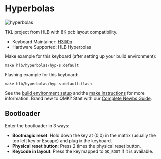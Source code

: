 # Hyperbolas

![hyperbolas](https://imgur.com/DGKsDHw)

TKL project from HLB with 8K pcb layout compatibility.

* Keyboard Maintainer: [H3lli0n](https://github.com/H3lli0n)
* Hardware Supported: HLB Hyperbolas

Make example for this keyboard (after setting up your build environment):

    make hlb/hyperbolas/hyp-s:default

Flashing example for this keyboard:

    make hlb/hyperbolas/hyp-s:default:flash

See the [build environment setup](https://docs.qmk.fm/#/getting_started_build_tools) and the [make instructions](https://docs.qmk.fm/#/getting_started_make_guide) for more information. Brand new to QMK? Start with our [Complete Newbs Guide](https://docs.qmk.fm/#/newbs).

## Bootloader

Enter the bootloader in 3 ways:

* **Bootmagic reset**: Hold down the key at (0,0) in the matrix (usually the top left key or Escape) and plug in the keyboard.
* **Physical reset button**: Press 2 times the physical reset button.
* **Keycode in layout**: Press the key mapped to `QK_BOOT` if it is available.
